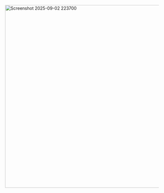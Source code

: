 <img width="1018" height="600" alt="Screenshot 2025-09-02 223700" src="https://github.com/user-attachments/assets/73d2ace5-cc9c-4d1b-b9a8-ca689f789cbe" />
